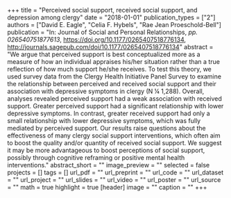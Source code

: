 +++
title = "Perceived social support, received social support, and depression among clergy"
date = "2018-01-01"
publication_types = ["2"]
authors = ["David E. Eagle", "Celia F. Hybels", "Rae Jean Proeschold-Bell"]
publication = "In: Journal of Social and Personal Relationships, _pp. 026540751877613_, https://doi.org/10.1177/0265407518776134, http://journals.sagepub.com/doi/10.1177/0265407518776134"
abstract = "We argue that perceived support is best conceptualized more as a measure of how an individual appraises his/her situation rather than a true reflection of how much support he/she receives. To test this theory, we used survey data from the Clergy Health Initiative Panel Survey to examine the relationship between perceived and received social support and their association with depressive symptoms in clergy (N ¼ 1,288). Overall, analyses revealed perceived support had a weak association with received support. Greater perceived support had a significant relationship with lower depressive symptoms. In contrast, greater received support had only a small relationship with lower depressive symptoms, which was fully mediated by perceived support. Our results raise questions about the effectiveness of many clergy social support interventions, which often aim to boost the quality and/or quantity of received social support. We suggest it may be more advantageous to boost perceptions of social support, possibly through cognitive reframing or positive mental health interventions."
abstract_short = ""
image_preview = ""
selected = false
projects = []
tags = []
url_pdf = ""
url_preprint = ""
url_code = ""
url_dataset = ""
url_project = ""
url_slides = ""
url_video = ""
url_poster = ""
url_source = ""
math = true
highlight = true
[header]
image = ""
caption = ""
+++
